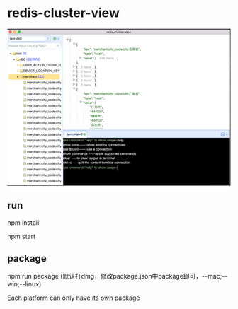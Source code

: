 # redis-cluster-view

![avatar](./img/view.png)

## run
npm install

npm start

## package
npm run package (默认打dmg，修改package.json中package即可，--mac;--win;--linux)

Each platform can only have its own package

